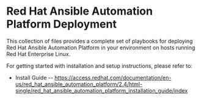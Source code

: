 Red Hat Ansible Automation Platform Deployment
==============================================

This collection of files provides a complete set of playbooks for deploying
Red Hat Ansible Automation Platform in your environment on hosts running
Red Hat Enterprise Linux.

For getting started with installation and setup instructions, please refer to:

- Install Guide -- https://access.redhat.com/documentation/en-us/red_hat_ansible_automation_platform/2.4/html-single/red_hat_ansible_automation_platform_installation_guide/index

